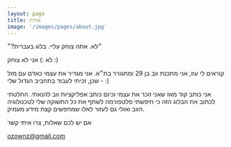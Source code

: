 ```yaml
---
layout: page
title: אודות
image: '/images/pages/about.jpg'
---
```


״לא. אתה צוחק עליי. בלוג בעברית?״

לא :) אני לא צוחק :)

קוראים לי עוז, אני מתכנת ווב בן 29 ומתגורר בת״א. אני מגדיר את עצמי כאדם עם מזל - שכן, זכיתי לעבוד בתחביב הגדול שלי :)

אני כותב קוד מאז שאני זוכר את עצמי וכיום כותב אפליקציות ווב להנאתי. החלטתי לכתוב את הבלוג הזה כי חיפשתי פלטפורמה לשתף את כל התשוקה שלי לטכנולוגיה הווב ואולי גם לעזור לאלו שמחפשים קצת מידע מעמיק. 



אם יש לכם שאלות, צרו איתי קשר

ozownz@gmail.com
